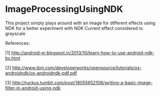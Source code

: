 ImageProcessingUsingNDK
=======================

This project simply plays around with an image for different effects using NDK for a better experiment with NDK 
Current effect considered is:  grayscale

References:

[1] http://android-er.blogspot.in/2013/10/learn-how-to-use-android-ndk-by.html

[2] http://www.ibm.com/developerworks/opensource/tutorials/os-androidndk/os-androidndk-pdf.pdf

[3] http://ruckus.tumblr.com/post/18055652108/writing-a-basic-image-filter-in-android-using-ndk
